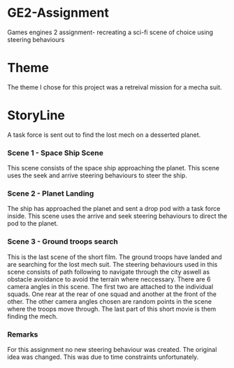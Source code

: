 # GE2-Assignment
Games engines 2 assignment- recreating a sci-fi scene of choice using steering behaviours
# Theme
The theme I chose for this project was a retreival mission for a mecha suit.  
# StoryLine
A task force is sent out to find the lost mech on a desserted planet.

### Scene 1 - Space Ship Scene
This scene consists of the space ship approaching the planet. This scene uses the seek and arrive steering behaviours to steer the ship.  

### Scene 2 - Planet Landing
The ship has approached the planet and sent a drop pod with a task force inside. This scene uses the arrive and seek steering behaviours to direct the pod to the planet.

### Scene 3 - Ground troops search
This is the last scene of the short film. The ground troops have landed and are searching for the lost mech suit. The steering behaviours used in this scene consists of path following to navigate through the city aswell as obstacle avoidance to avoid the terrain where neccessary. There are 6 camera angles in this scene. The first two are attached to the individual squads. One rear at the rear of one squad and another at the front of the other. The other camera angles chosen are random points in the scene where the troops move through. 
The last part of this short movie is them finding the mech. 

### Remarks
For this assignment no new steering behaviour was created. 
The original idea was changed. This was due to time constraints unfortunately.
